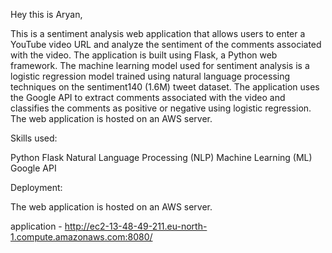 Hey this is Aryan,

This is a sentiment analysis web application that allows users to enter a YouTube video URL and analyze the sentiment of the comments associated with the video. The application is built using Flask, a Python web framework. The machine learning model used for sentiment analysis is a logistic regression model trained using natural language processing techniques on the sentiment140 (1.6M) tweet dataset. The application uses the Google API to extract comments associated with the video and classifies the comments as positive or negative using logistic regression. The web application is hosted on an AWS server.

Skills used:

Python
Flask
Natural Language Processing (NLP)
Machine Learning (ML)
Google API

Deployment:

The web application is hosted on an AWS server.

application - http://ec2-13-48-49-211.eu-north-1.compute.amazonaws.com:8080/




